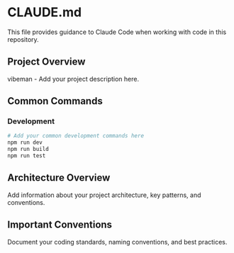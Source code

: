 # CLAUDE.md

This file provides guidance to Claude Code when working with code in this repository.

## Project Overview

vibeman - Add your project description here.

## Common Commands

### Development
```bash
# Add your common development commands here
npm run dev
npm run build
npm run test
```

## Architecture Overview

Add information about your project architecture, key patterns, and conventions.

## Important Conventions

Document your coding standards, naming conventions, and best practices.
